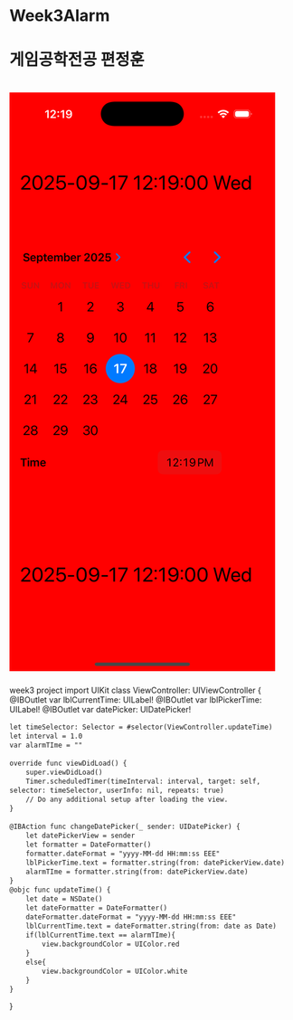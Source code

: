 # Week3Alarm
# 게임공학전공 편정훈
# ![Alarm operate](https://github.com/minsu24/Week3AlarmPyunJeongHun/blob/main/Simulator%20Screenshot%20-%20iPhone%2016%20Pro%20-%202025-09-17%20at%2012.19.01.png)
week3 project
import UIKit
class ViewController: UIViewController {
    @IBOutlet var lblCurrentTime: UILabel!
    @IBOutlet var lblPickerTime: UILabel!
    @IBOutlet var datePicker: UIDatePicker!
    
    let timeSelector: Selector = #selector(ViewController.updateTime)
    let interval = 1.0
    var alarmTIme = ""
    
    override func viewDidLoad() {
        super.viewDidLoad()
        Timer.scheduledTimer(timeInterval: interval, target: self, selector: timeSelector, userInfo: nil, repeats: true)
        // Do any additional setup after loading the view.
    }

    @IBAction func changeDatePicker(_ sender: UIDatePicker) {
        let datePickerView = sender
        let formatter = DateFormatter()
        formatter.dateFormat = "yyyy-MM-dd HH:mm:ss EEE"
        lblPickerTime.text = formatter.string(from: datePickerView.date)
        alarmTIme = formatter.string(from: datePickerView.date)
    }
    @objc func updateTime() {
        let date = NSDate()
        let dateFormatter = DateFormatter()
        dateFormatter.dateFormat = "yyyy-MM-dd HH:mm:ss EEE"
        lblCurrentTime.text = dateFormatter.string(from: date as Date)
        if(lblCurrentTime.text == alarmTIme){
            view.backgroundColor = UIColor.red
        }
        else{
            view.backgroundColor = UIColor.white
        }
    }
    
}

